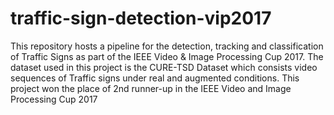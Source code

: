 # traffic-sign-detection-vip2017
This repository hosts a pipeline for the detection, tracking and classification of Traffic Signs as part of the IEEE Video &amp; Image Processing Cup 2017.  The dataset used in this project is the CURE-TSD Dataset which consists video sequences of Traffic signs under real and augmented conditions. This project won the place of 2nd runner-up in the IEEE Video and Image Processing Cup 2017
